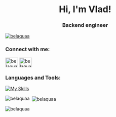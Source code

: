 <h1 align="center">Hi, I'm Vlad!</h1>
<h3 align="center">Backend engineer</h3>

<p align="left"> <a href="https://github.com/ryo-ma/github-profile-trophy"><img src="https://github-profile-trophy.vercel.app/?username=belaquaa" alt="belaquaa" /></a> </p>

<h3 align="left">Connect with me:</h3>
<p align="left">

<a href="https://twitter.com/Miracle1554702" target="blank"><img align="center" src="https://cdn.jsdelivr.net/npm/simple-icons@3.0.1/icons/twitter.svg" alt="belaquaa" height="30" width="40" /></a>
  <a href="https://t.me/belaquaa" target="blank"><img align="center" src="https://cdn.jsdelivr.net/npm/simple-icons@3.0.1/icons/telegram.svg" alt="belaquaa" height="30" width="40" /></a>
</p>

<h3 align="left">Languages and Tools:</h3>

[![My Skills](https://skills.thijs.gg/icons?i=java,spring,hibernate,git,docker,kubernetes,jenkins,kafka,rabbitmq,bots,maven,idea)](https://skills.thijs.gg)


<p><img align="left" src="https://github-readme-stats.vercel.app/api/top-langs?username=belaquaa&show_icons=true&locale=en&layout=compact" alt="belaquaa" /></p>

<p>&nbsp;<img align="center" src="https://github-readme-stats.vercel.app/api?username=belaquaa&show_icons=true&locale=en" alt="belaquaa" /></p>

<p><img align="center" src="https://github-readme-streak-stats.herokuapp.com/?user=belaquaa&" alt="belaquaa" /></p>



<!--
**Belaquaa/Belaquaa** is a ✨ _special_ ✨ repository because its `README.md` (this file) appears on your GitHub profile.

Here are some ideas to get you started:

- 🔭 I’m currently working on ...
- 🌱 I’m currently learning ...
- 👯 I’m looking to collaborate on ...
- 🤔 I’m looking for help with ...
- 💬 Ask me about ...
- 📫 How to reach me: ...
- 😄 Pronouns: ...
- ⚡ Fun fact: ...
-->
